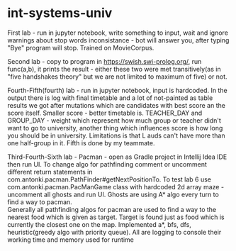 # int-systems-univ
First lab - run in jupyter notebook, write something to input, wait and ignore warnings about stop words inconsistance - bot will answer you, after typing "Bye" program will stop. Trained on MovieCorpus.  
  
Second lab - copy to program in https://swish.swi-prolog.org/, run func(a,b), it prints the result - either these two were met transitively(as in "five handshakes theory" but we are not limited to maximum of five) or not.   
  
Fourth-Fifth(fourth) lab - run in jupyter notebook, input is hardcoded. In the output there is log with final timetable and a lot of not-painted as table results we got after mutations which are candidates with best score an the score itself. Smaller score - better timetable is. TEACHER_DAY and GROUP_DAY - weight which represent how much group or teacher didn't want to go to university, another thing which influences score is how long  you should be in university. Limitations is that L auds can't have more than one half-group in it. Fifth is done by my teammate.    
  
Third-Fourth-Sixth lab - Pacman - open as Gradle project in Intellij Idea IDE then run UI. To change algo for pathfinding comment or uncomment different return statements in com.antonki.pacman.PathFinder#getNextPositionTo. To test lab 6 use com.antonki.pacman.PacManGame class with hardcoded 2d array maze - uncomment all ghosts and run UI. Ghosts are using A* algo every turn to find a way to pacman.  
Generally all pathfinding algos for pacman are used to find a way to the nearest food which is given as target. Target is found just as food which is currently the closest one on the map. Implemented a*, bfs, dfs, heuristic(greedy algo with priority queue). All are logging to console their working time and memory used for runtime
